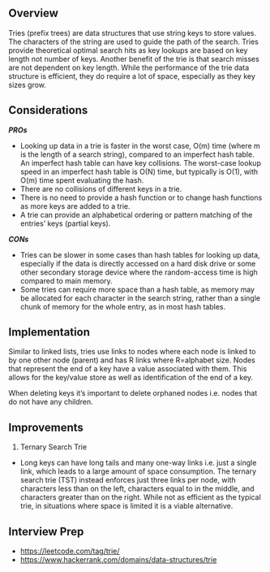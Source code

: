 ## Overview

Tries (prefix trees) are data structures that use string keys to store values.  The characters of the string are used to guide the path of the search.  Tries provide theoretical optimal search hits as key lookups are based on key length not number of keys.  Another benefit of the trie is that search misses are not dependent on key length.  While the performance of the trie data structure is efficient, they do require a lot of space, especially as they key sizes grow.

## Considerations

***PROs***
* Looking up data in a trie is faster in the worst case, O(m) time (where m is the length of a search string), compared to an imperfect hash table. An imperfect hash table can have key collisions.  The worst-case lookup speed in an imperfect hash table is O(N) time, but typically is O(1), with O(m) time spent evaluating the hash.
* There are no collisions of different keys in a trie.
* There is no need to provide a hash function or to change hash functions as more keys are added to a trie.
* A trie can provide an alphabetical ordering or pattern matching of the entries’ keys (partial keys).

***CONs***
* Tries can be slower in some cases than hash tables for looking up data, especially if the data is directly accessed on a hard disk drive or some other secondary storage device where the random-access time is high compared to main memory.
* Some tries can require more space than a hash table, as memory may be allocated for each character in the search string, rather than a single chunk of memory for the whole entry, as in most hash tables.

## Implementation

Similar to linked lists, tries use links to nodes where each node is linked to by one other node (parent) and has R links where R=alphabet size.  Nodes that represent the end of a key have a value associated with them.  This allows for the key/value store as well as identification of the end of a key.

When deleting keys it’s important to delete orphaned nodes i.e. nodes that do not have any children.

## Improvements

1. Ternary Search Trie
* Long keys can have long tails and many one-way links i.e. just a single link, which leads to a large amount of space consumption.  The ternary search trie (TST) instead enforces just three links per node, with characters less than on the left, characters equal to in the middle, and characters greater than on the right.  While not as efficient as the typical trie, in situations where space is limited it is a viable alternative.

## Interview Prep

* https://leetcode.com/tag/trie/
* https://www.hackerrank.com/domains/data-structures/trie